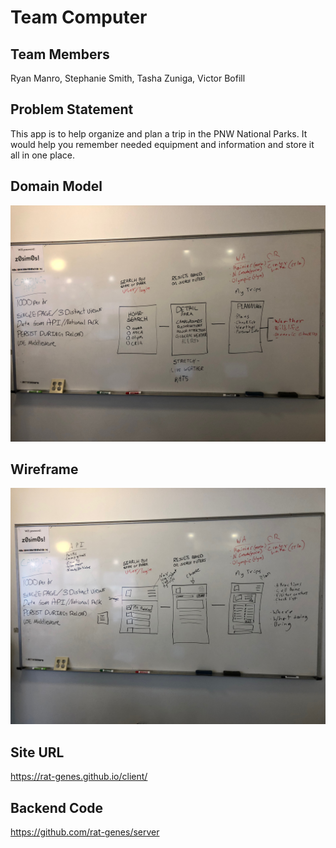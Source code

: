 # Team Computer

## Team Members
Ryan Manro, Stephanie Smith, Tasha Zuniga, Victor Bofill

## Problem Statement
This app is to help organize and plan a trip in the PNW National Parks. It would help you remember needed equipment and information and store it all in one place. 

## Domain Model
![img1](https://github.com/rat-genes/meta/blob/master/domainmodel.jpg)

## Wireframe
![img2](https://github.com/rat-genes/meta/blob/master/wireframe.jpg)

## Site URL
https://rat-genes.github.io/client/

## Backend Code
https://github.com/rat-genes/server
